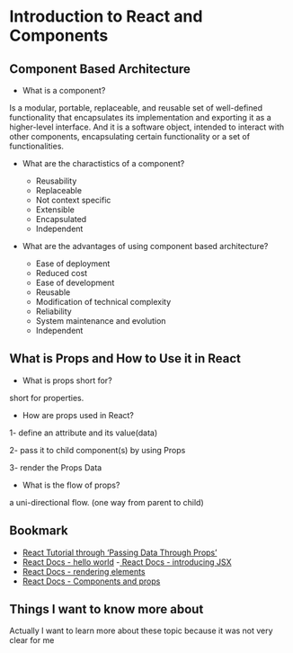 #  Introduction to React and Components

## Component Based Architecture
- What is a component?

Is a modular, portable, replaceable, and reusable set of well-defined functionality that encapsulates its implementation and exporting it as a higher-level interface. And it is a software object, intended to interact with other components, encapsulating certain functionality or a set of functionalities.

- What are the charactistics of a component?
  * Reusability
  * Replaceable
  * Not context specific
  * Extensible
  * Encapsulated
  * Independent 
- What are the advantages of using component based architecture?

  * Ease of deployment
  * Reduced cost
  * Ease of development
  * Reusable
  * Modification of technical complexity
  * Reliability
  * System maintenance and evolution
  * Independent

## What is Props and How to Use it in React
- What is props short for?

short for properties.

- How are props used in React?

1- define an attribute and its value(data)

2-  pass it to child component(s) by using Props

3-  render the Props Data

- What is the flow of props?

 a uni-directional flow. (one way from parent to child)

 ## Bookmark
- [React Tutorial through ‘Passing Data Through Props’ ](https://reactjs.org/tutorial/tutorial.html)
- [React Docs - hello world](https://reactjs.org/docs/hello-world.html)
-[ React Docs - introducing JSX](https://reactjs.org/docs/introducing-jsx.html)
- [React Docs - rendering elements](https://reactjs.org/docs/rendering-elements.html)
- [React Docs - Components and props](https://reactjs.org/docs/components-and-props.html)


## Things I want to know more about

Actually I want to learn more about these topic because it was not very clear for me 
